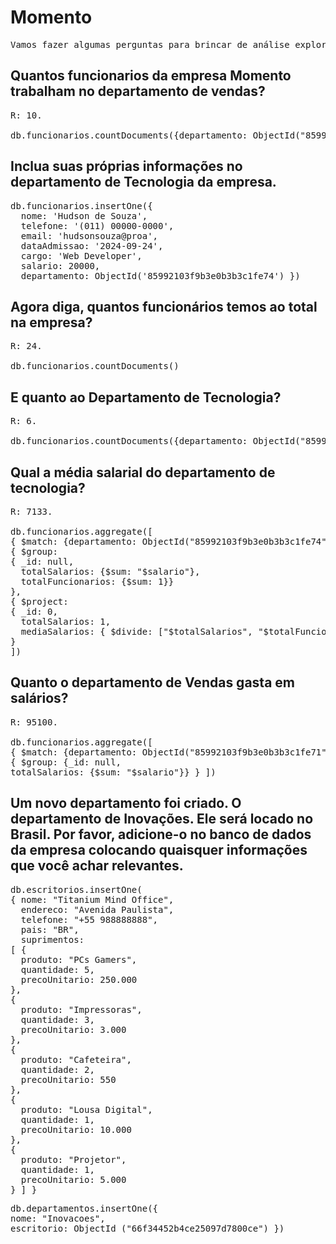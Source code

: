 # Momento
 
<pre>Vamos fazer algumas perguntas para brincar de análise exploratória de dados com MongoDB.</pre>
 
## Quantos funcionarios da empresa Momento trabalham no departamento de vendas?
 
<pre>R: 10.
 
db.funcionarios.countDocuments({departamento: ObjectId("85992103f9b3e0b3b3c1fe71") })</pre>
 
## Inclua suas próprias informações no departamento de Tecnologia da empresa.
 
<pre>db.funcionarios.insertOne({ 
  nome: 'Hudson de Souza', 
  telefone: '(011) 00000-0000', 
  email: 'hudsonsouza@proa', 
  dataAdmissao: '2024-09-24', 
  cargo: 'Web Developer', 
  salario: 20000, 
  departamento: ObjectId('85992103f9b3e0b3b3c1fe74') })</pre>
 
## Agora diga, quantos funcionários temos ao total na empresa?
 
<pre>R: 24.
 
db.funcionarios.countDocuments()</pre>
 
## E quanto ao Departamento de Tecnologia?
 
<pre>R: 6.
 
db.funcionarios.countDocuments({departamento: ObjectId("85992103f9b3e0b3b3c1fe74") })</pre>
 
## Qual a média salarial do departamento de tecnologia?
 
<pre>R: 7133.
 
db.funcionarios.aggregate([ 
{ $match: {departamento: ObjectId("85992103f9b3e0b3b3c1fe74")} }, 
{ $group: 
{ _id: null, 
  totalSalarios: {$sum: "$salario"}, 
  totalFuncionarios: {$sum: 1}} 
}, 
{ $project: 
{ _id: 0, 
  totalSalarios: 1, 
  mediaSalarios: { $divide: ["$totalSalarios", "$totalFuncionarios"] }} 
} 
])</pre>
 
## Quanto o departamento de Vendas gasta em salários?
 
<pre>R: 95100.
 
db.funcionarios.aggregate([ 
{ $match: {departamento: ObjectId("85992103f9b3e0b3b3c1fe71")} },
{ $group: {_id: null, 
totalSalarios: {$sum: "$salario"}} } ]) </pre>
 
## Um novo departamento foi criado. O departamento de Inovações. Ele será locado no Brasil. Por favor, adicione-o no banco de dados da empresa colocando quaisquer informações que você achar relevantes.
 
<pre>db.escritorios.insertOne( 
{ nome: "Titanium Mind Office", 
  endereco: "Avenida Paulista", 
  telefone: "+55 988888888", 
  pais: "BR", 
  suprimentos: 
[ { 
  produto: "PCs Gamers", 
  quantidade: 5, 
  precoUnitario: 250.000 
}, 
{ 
  produto: "Impressoras", 
  quantidade: 3, 
  precoUnitario: 3.000 
},  
{ 
  produto: "Cafeteira", 
  quantidade: 2, 
  precoUnitario: 550 
}, 
{ 
  produto: "Lousa Digital", 
  quantidade: 1, 
  precoUnitario: 10.000 
}, 
{ 
  produto: "Projetor", 
  quantidade: 1, 
  precoUnitario: 5.000 
} ] } </pre>

<pre>db.departamentos.insertOne({
nome: "Inovacoes",
escritorio: ObjectId ("66f34452b4ce25097d7800ce") })</pre>
